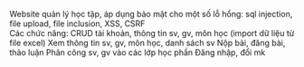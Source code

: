 Website quản lý học tập, áp dụng bảo mật cho một số lỗ hổng: sql injection, file upload, file inclusion, XSS, CSRF </br>
Các chức năng:
CRUD tài khoản, thông tin sv, gv, môn học (import dữ liệu từ file excel)
Xem thông tin sv, gv, môn học, danh sách sv
Nộp bài, đăng bài, thảo luận
Phân công sv, gv vào các lớp học phần
Đăng nhập, đổi mk

